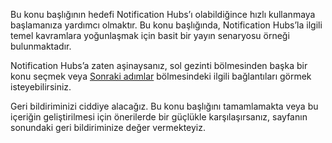 
Bu konu başlığının hedefi Notification Hubs’ı olabildiğince hızlı kullanmaya başlamanıza yardımcı olmaktır. Bu konu başlığında, Notification Hubs’la ilgili temel kavramlara yoğunlaşmak için basit bir yayın senaryosu örneği bulunmaktadır.

Notification Hubs’a zaten aşinaysanız, sol gezinti bölmesinden başka bir konu seçmek veya [Sonraki adımlar](#next-steps) bölmesindeki ilgili bağlantıları görmek isteyebilirsiniz.

Geri bildiriminizi ciddiye alacağız. Bu konu başlığını tamamlamakta veya bu içeriğin geliştirilmesi için önerilerde bir güçlükle karşılaşırsanız, sayfanın sonundaki geri bildiriminize değer vermekteyiz.



<!--HONumber=Jun16_HO2-->


